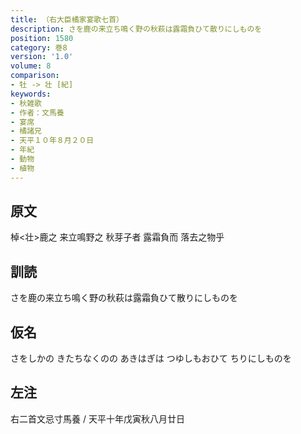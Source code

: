 ```yaml
---
title: （右大臣橘家宴歌七首）
description: さを鹿の来立ち鳴く野の秋萩は露霜負ひて散りにしものを
position: 1580
category: 巻8
version: '1.0'
volume: 8
comparison:
- 牡 -> 壮 [紀]
keywords:
- 秋雑歌
- 作者：文馬養
- 宴席
- 橘諸兄
- 天平１０年８月２０日
- 年紀
- 動物
- 植物
---
```


## 原文

棹<壮>鹿之 来立鳴野之 秋芽子者 露霜負而 落去之物乎

## 訓読

さを鹿の来立ち鳴く野の秋萩は露霜負ひて散りにしものを

## 仮名

さをしかの きたちなくのの あきはぎは つゆしもおひて ちりにしものを

## 左注

右二首文忌寸馬養 / 天平十年戊寅秋八月廿日
